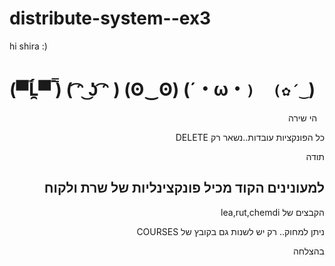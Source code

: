 # distribute-system--ex3

hi shira :)

# (▀̿Ĺ̯▀̿ ̿) ( ͡ᵔ ͜ʖ ͡ᵔ ) (ʘ‿ʘ) (´・ω・`)  (✿´‿`)

<div dir="rtl">
  
  הי שירה 
  
 כל הפונקציות עובדות..נשאר רק DELETE
 
 
תודה

## למעונינים הקוד מכיל פונקצינליות של שרת ולקוח  

הקבצים של lea,rut,chemdi

ניתן למחוק.. רק יש לשנות גם בקובץ של COURSES

בהצלחה
  <div/>
